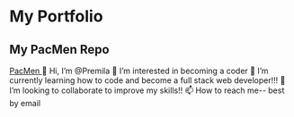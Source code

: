 # My Portfolio
## My PacMen Repo
<a href="http://PremMuddu.github.io/PacMen"> PacMen </a>
👋 Hi, I’m @Premila
👀 I’m interested in becoming a coder
🌱 I’m currently learning how to code and become a full stack web developer!!!
💞️ I’m looking to collaborate to improve my skills!!
📫 How to reach me-- best by email
